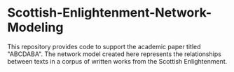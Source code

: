 # Scottish-Enlightenment-Network-Modeling
This repository provides code to support the academic paper titled "ABCDABA". The network model created here represents the relationships between texts in a corpus of written works from the Scottish Enlightenment.
